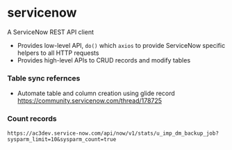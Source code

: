# servicenow

A ServiceNow REST API client

* Provides low-level API, `do()` which `axios` to provide ServiceNow specific helpers to all HTTP requests
* Provides high-level APIs to CRUD records and modify tables

### Table sync refernces

* Automate table and column creation using glide record
  https://community.servicenow.com/thread/178725

### Count records

`https://ac3dev.service-now.com/api/now/v1/stats/u_imp_dm_backup_job?sysparm_limit=10&sysparm_count=true`
